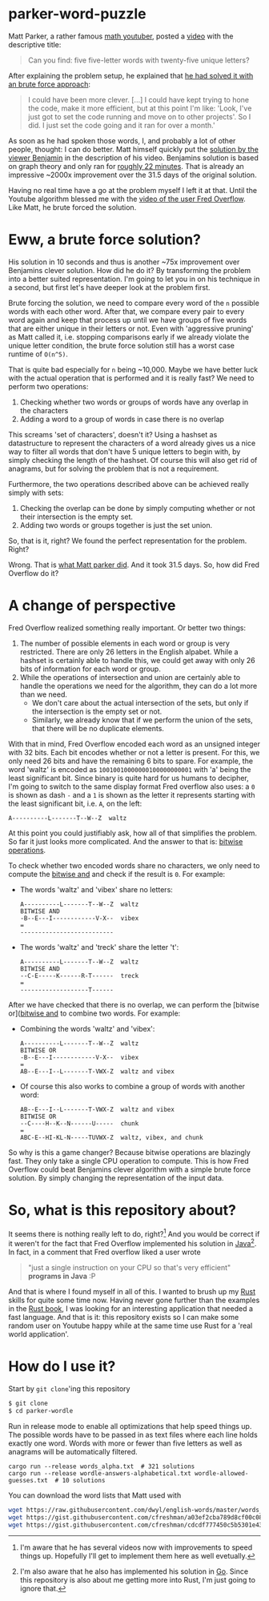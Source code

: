 # parker-word-puzzle

Matt Parker, a rather famous [math youtuber](https://www.youtube.com/user/standupmaths), posted a [video](https://www.youtube.com/watch?v=_-AfhLQfb6w) with the descriptive title:

> Can you find: five five-letter words with twenty-five unique letters?

After explaining the problem setup, he explained that [he had solved it with an brute force approach](https://youtu.be/_-AfhLQfb6w?t=382):

> I could have been more clever. [...] I could have kept trying to hone the code, make it more efficient, but at this point I'm like: 'Look, I've just got to set the code running and move on to other projects'. So I did. I just set the code going and it ran for over a month.'

As soon as he had spoken those words, I, and probably a lot of other people, thought: I can do better. Matt himself quickly put the [solution by the viewer Benjamin](https://gitlab.com/bpaassen/five_clique) in the description of his video. Benjamins solution is based on graph theory and only ran for [roughly 22 minutes](https://gitlab.com/bpaassen/five_clique/-/blob/main/README.md?plain=1#L28). That is already an impressive ~2000x improvement over the 31.5 days of the original solution.

Having no real time have a go at the problem myself I left it at that. Until the Youtube algorithm blessed me with the [video of the user Fred Overflow](https://www.youtube.com/watch?v=947Ewgue4DM). Like Matt, he brute forced the solution.

# Eww, a brute force solution?

His solution in 10 seconds and thus is another ~75x improvement over Benjamins clever solution. How did he do it? By transforming the problem into a better suited representation. I'm going to let you in on his technique in a second, but first let's have deeper look at the problem first.

Brute forcing the solution, we need to compare every word of the `n` possible words with each other word. After that, we compare every pair to every word again and keep that process up until we have groups of five words that are either unique in their letters or not. Even with 'aggressive pruning' as Matt called it, i.e. stopping comparisons early if we already violate the unique letter condition, the brute force solution still has a worst case runtime of `O(n^5)`.

That is quite bad especially for `n` being ~10,000. Maybe we have better luck with the actual operation that is performed and it is really fast? We need to perform two operations:

1. Checking whether two words or groups of words have any overlap in the characters
2. Adding a word to a group of words in case there is no overlap

This screams 'set of characters', doesn't it? Using a hashset as datastructure to represent the characters of a word already gives us a nice way to filter all words that don't have 5 unique letters to begin with, by simply checking the length of the hashset. Of course this will also get rid of anagrams, but for solving the problem that is not a requirement. 

Furthermore, the two operations described above can be achieved really simply with sets:

1. Checking the overlap can be done by simply computing whether or not their intersection is the empty set.
2. Adding two words or groups together is just the set union.

So, that is it, right? We found the perfect representation for the problem. Right? 

Wrong. That is [what Matt parker did](https://github.com/standupmaths/fiveletterworda/). And it took 31.5 days. So, how did Fred Overflow do it?

# A change of perspective

Fred Overflow realized something really important. Or better two things:

1. The number of possible elements in each word or group is very restricted. There are only 26 letters in the English alpabet. While a hashset is certainly able to handle this, we could get away with only 26 bits of information for each word or group.
2. While the operations of intersection and union are certainly able to handle the operations we need for the algorithm, they can do a lot more than we need. 
    - We don't care about the actual intersection of the sets, but only if the intersection is the empty set or not.
    - Similarly, we already know that if we perform the union of the sets, that there will be no duplicate elements.

 With that in mind, Fred Overflow encoded each word as an unsigned integer with 32 bits. Each bit encodes whether or not a letter is present. For this, we only need 26 bits and have the remaining 6 bits to spare. For example, the word 'waltz' is encoded as 
 `10010010000000100000000001` with 'a' being the least significant bit. Since binary is quite hard for us humans to decipher, I'm going to switch to the same display format Fred overflow also uses: a `0` is shown as dash `-` and a `1` is shown as the letter it represents starting with the least significant bit, i.e. `A`, on the left:

```
A----------L-------T--W--Z  waltz
```

At this point you could justifiably ask, how all of that simplifies the problem. So far it just looks more complicated. And the answer to that is: [bitwise operations](https://en.wikipedia.org/wiki/Bitwise_operation).

To check whether two encoded words share no characters, we only need to compute the [bitwise and](https://en.wikipedia.org/wiki/Bitwise_operation#AND) and check if the result is `0`. For example:

- The words 'waltz' and 'vibex' share no letters:

    ```
    A----------L-------T--W--Z  waltz
    BITWISE AND
    -B--E---I------------V-X--  vibex
    =
    --------------------------
    ```

- The words 'waltz' and 'treck' share the letter 't':

    ```
    A----------L-------T--W--Z  waltz
    BITWISE AND
    --C-E-----K------R-T------  treck
    =
    -------------------T------
    ```

After we have checked that there is no overlap, we can perform the [bitwise or]([bitwise and](https://en.wikipedia.org/wiki/Bitwise_operation#OR) to combine two words. For example:

- Combining the words 'waltz' and 'vibex':

    ```
    A----------L-------T--W--Z  waltz
    BITWISE OR
    -B--E---I------------V-X--  vibex
    =
    AB--E---I--L-------T-VWX-Z  waltz and vibex
    ```

- Of course this also works to combine a group of words with another word:


    ```
    AB--E---I--L-------T-VWX-Z  waltz and vibex
    BITWISE OR
    --C----H--K--N------U-----  chunk
    =
    ABC-E--HI-KL-N-----TUVWX-Z  waltz, vibex, and chunk
    ```

So why is this a game changer? Because bitwise operations are blazingly fast. They only take a single CPU operation to compute. This is how Fred Overflow could beat Benjamins clever algorithm with a simple brute force solution. By simply changing the representation of the input data.

# So, what is this repository about?

It seems there is nothing really left to do, right?[^1] And you would be correct if it weren't for the fact that Fred Overflow implemented his solution in [Java](https://github.com/fredoverflow/wordle)[^2]. In fact, in a comment that Fred overflow liked a user wrote

> "just a single instruction on your CPU so that's very efficient" **programs in Java** :P

And that is where I found myself in all of this. I wanted to brush up my [Rust](https://www.rust-lang.org/) skills for quite some time now. Having never gone further than the examples in the [Rust book](https://doc.rust-lang.org/book/), I was looking for an interesting application that needed a fast language. And that is it: this repository exists so I can make some random user on Youtube happy while at the same time use Rust for a 'real world application'.

# How do I use it?

Start by `git clone`'ing this repository

```sh
$ git clone
$ cd parker-wordle
```

Run in release mode to enable all optimizations that help speed things up. The possible words have to be passed in as text files where each line holds exactly one word. Words with more or fewer than five letters as well as anagrams will be automatically filtered. 

```
cargo run --release words_alpha.txt  # 321 solutions
cargo run --release wordle-answers-alphabetical.txt wordle-allowed-guesses.txt  # 10 solutions
```

You can download the word lists that Matt used with
```sh
wget https://raw.githubusercontent.com/dwyl/english-words/master/words_alpha.txt
wget https://gist.githubusercontent.com/cfreshman/a03ef2cba789d8cf00c08f767e0fad7b/raw/c915fa3264be6d35990d0edb8bf927df7a015602/wordle-answers-alphabetical.txt
wget https://gist.githubusercontent.com/cfreshman/cdcdf777450c5b5301e439061d29694c/raw/b8375870720504ecf89c1970ea4532454f12de94/wordle-allowed-guesses.txt
```

[^1]: I'm aware that he has several videos now with improvements to speed things up. Hopefully I'll get to implement them here as well evetually.

[^2]: I'm also aware that he also has implemented his solution in [Go](https://go.dev/). Since this repository is also about me getting more into Rust, I'm just going to ignore that.